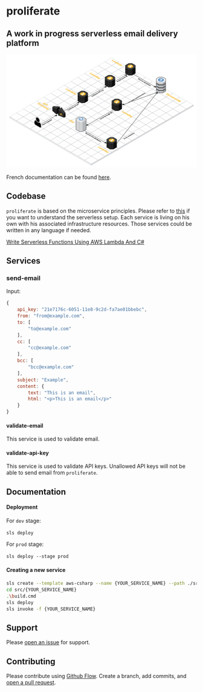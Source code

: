 # proliferate

## A work in progress serverless email delivery platform

![AWS](_github/proliferate.png "AWS infra")

French documentation can be found [here](draft.md).

## Codebase

`proliferate` is based on the microservice principles. Please refer to [this](https://serverless.com/blog/api-gateway-multiple-services/) if you want to understand the serverless setup. Each service is living on his own with his associated infrastructure resources. Those services could be written in any language if needed.

[Write Serverless Functions Using AWS Lambda And C#
](https://gooroo.io/GoorooThink/Article/17421/Write-Serverless-Functions-Using-AWS-Lambda-And-C/29348)

## Services

### send-email

Input:
```javascript
{
    api_key: "21e7176c-6051-11e8-9c2d-fa7ae01bbebc",
    from: "from@example.com",
    to: [
        "to@example.com"
    ],
    cc: [
        "cc@example.com"
    ],
    bcc: [
        "bcc@example.com"
    ],
    subject: "Example",
    content: {
        text: "This is an email",
        html: "<p>This is an email</p>"
    }
}
```

#### validate-email

This service is used to validate email.

#### validate-api-key

This service is used to validate API keys. Unallowed API keys will not be able to send email from `proliferate`.

## Documentation

#### Deployment
For `dev` stage:

`sls deploy`

For `prod` stage:

`sls deploy --stage prod`

#### Creating a new service

```bash
sls create --template aws-csharp --name {YOUR_SERVICE_NAME} --path ./src/{YOUR_SERVICE_NAME}
cd src/{YOUR_SERVICE_NAME}
.\build.cmd
sls deploy
sls invoke -f {YOUR_SERVICE_NAME}
```

## Support

Please [open an issue](https://github.com/spektrummedia/proliferate/issues/new) for support.

## Contributing

Please contribute using [Github Flow](https://guides.github.com/introduction/flow/). Create a branch, add commits, and [open a pull request](https://github.com/spektrummedia/proliferate/compare).